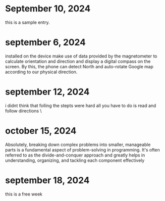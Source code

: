 # September 10, 2024
this is a sample entry.



# september 6, 2024
installed on the device make use of data provided by the magnetometer to calculate orientation and direction and display a digital compass on the screen. By this, the phone can detect North and auto-rotate Google map according to our physical direction.






# september 12, 2024
i didnt think that folling the stepts were hard all you have to do is read and follow directions 
\

# october 15, 2024
Absolutely, breaking down complex problems into smaller, manageable parts is a fundamental aspect of problem-solving in programming. It's often referred to as the divide-and-conquer approach and greatly helps in understanding, organizing, and tackling each component effectively







# september 18, 2024
this is a free week
